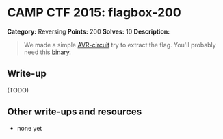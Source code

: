 # CAMP CTF 2015: flagbox-200

**Category:** Reversing
**Points:** 200
**Solves:** 10
**Description:**

> We made a simple [AVR-circuit](flagbox.png) try to extract the flag. You'll probably need this [binary](flagbox.elf).


## Write-up

(TODO)

## Other write-ups and resources

* none yet
